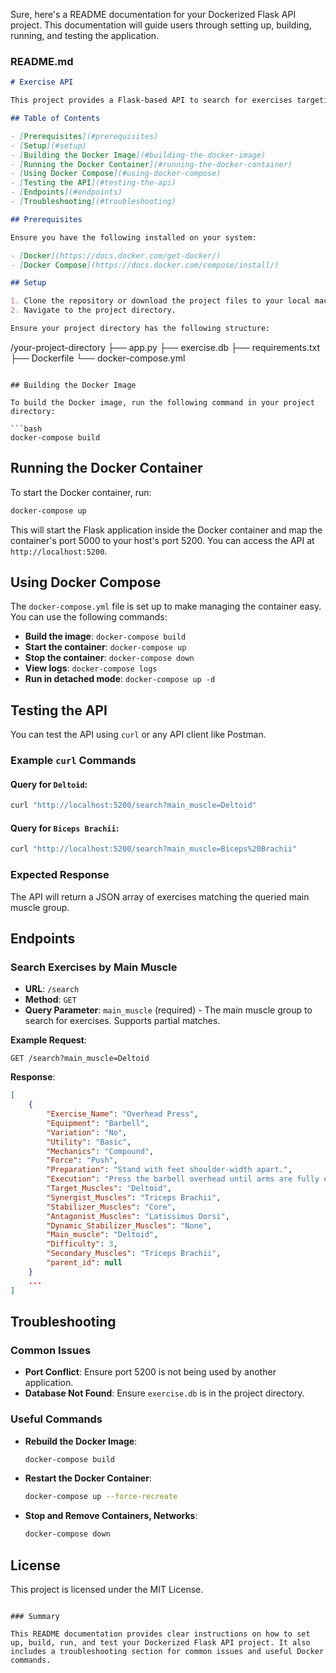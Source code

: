 Sure, here's a README documentation for your Dockerized Flask API project. This documentation will guide users through setting up, building, running, and testing the application.

### README.md

```markdown
# Exercise API

This project provides a Flask-based API to search for exercises targeting specific muscle groups. The application is containerized using Docker and Docker Compose for easy deployment and management.

## Table of Contents

- [Prerequisites](#prerequisites)
- [Setup](#setup)
- [Building the Docker Image](#building-the-docker-image)
- [Running the Docker Container](#running-the-docker-container)
- [Using Docker Compose](#using-docker-compose)
- [Testing the API](#testing-the-api)
- [Endpoints](#endpoints)
- [Troubleshooting](#troubleshooting)

## Prerequisites

Ensure you have the following installed on your system:

- [Docker](https://docs.docker.com/get-docker/)
- [Docker Compose](https://docs.docker.com/compose/install/)

## Setup

1. Clone the repository or download the project files to your local machine.
2. Navigate to the project directory.

Ensure your project directory has the following structure:

```
/your-project-directory
  ├── app.py
  ├── exercise.db
  ├── requirements.txt
  ├── Dockerfile
  └── docker-compose.yml
```

## Building the Docker Image

To build the Docker image, run the following command in your project directory:

```bash
docker-compose build
```

## Running the Docker Container

To start the Docker container, run:

```bash
docker-compose up
```

This will start the Flask application inside the Docker container and map the container's port 5000 to your host's port 5200. You can access the API at `http://localhost:5200`.

## Using Docker Compose

The `docker-compose.yml` file is set up to make managing the container easy. You can use the following commands:

- **Build the image**: `docker-compose build`
- **Start the container**: `docker-compose up`
- **Stop the container**: `docker-compose down`
- **View logs**: `docker-compose logs`
- **Run in detached mode**: `docker-compose up -d`

## Testing the API

You can test the API using `curl` or any API client like Postman.

### Example `curl` Commands

#### Query for `Deltoid`:

```bash
curl "http://localhost:5200/search?main_muscle=Deltoid"
```

#### Query for `Biceps Brachii`:

```bash
curl "http://localhost:5200/search?main_muscle=Biceps%20Brachii"
```

### Expected Response

The API will return a JSON array of exercises matching the queried main muscle group.

## Endpoints

### Search Exercises by Main Muscle

- **URL**: `/search`
- **Method**: `GET`
- **Query Parameter**: `main_muscle` (required) - The main muscle group to search for exercises. Supports partial matches.

**Example Request**:

```
GET /search?main_muscle=Deltoid
```

**Response**:

```json
[
    {
        "Exercise_Name": "Overhead Press",
        "Equipment": "Barbell",
        "Variation": "No",
        "Utility": "Basic",
        "Mechanics": "Compound",
        "Force": "Push",
        "Preparation": "Stand with feet shoulder-width apart.",
        "Execution": "Press the barbell overhead until arms are fully extended.",
        "Target_Muscles": "Deltoid",
        "Synergist_Muscles": "Triceps Brachii",
        "Stabilizer_Muscles": "Core",
        "Antagonist_Muscles": "Latissimus Dorsi",
        "Dynamic_Stabilizer_Muscles": "None",
        "Main_muscle": "Deltoid",
        "Difficulty": 3,
        "Secondary_Muscles": "Triceps Brachii",
        "parent_id": null
    }
    ...
]
```

## Troubleshooting

### Common Issues

- **Port Conflict**: Ensure port 5200 is not being used by another application.
- **Database Not Found**: Ensure `exercise.db` is in the project directory.

### Useful Commands

- **Rebuild the Docker Image**:
  ```bash
  docker-compose build
  ```

- **Restart the Docker Container**:
  ```bash
  docker-compose up --force-recreate
  ```

- **Stop and Remove Containers, Networks**:
  ```bash
  docker-compose down
  ```

## License

This project is licensed under the MIT License.
```

### Summary

This README documentation provides clear instructions on how to set up, build, run, and test your Dockerized Flask API project. It also includes a troubleshooting section for common issues and useful Docker commands.